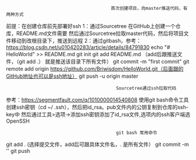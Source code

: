                                             首次创建项目，向master推送代码，有两种方式
前提：在创建仓库前先部署好ssh
1：通过Sourcetree
	在GitHub上创建一个仓库，README.md文件需要
	然后通过Sourcetree拉取master代码，然后将项目文件移动到改根目录下，推送到远程
2：通过gitbash，参考：https://blog.csdn.net/u010420283/article/details/84791830
	echo "# HelloWorld" >> README.md
	git init
	git add README.md （add后跟推送文件，（git add .） 就是推送该目录下所有文件）
	git commit -m "first commit"
	git remote add origin https://github.com/Briwisdom/HelloWorld.git（后面跟的GitHub地址也可以是ssh地址）
	git push -u origin master
	
                                              Sourcetree通过ssh拉取代码
参考：https://segmentfault.com/q/1010000014540808
使用git bash命令工具创建ssh密钥（cd ~/ .ssh），然后把id_rsa。pub文件内的公钥复制到仓库的ssh-key中
然后通过工具>选项->添加ssh密钥添加了id_rsa文件,选项内的ssh客户端选OpenSSH
                                              
                                              git bash 常用命令
git add .   (选择提交文件，add后可跟具体文件名，. 是所有文件）
git commit -m ''
git push
